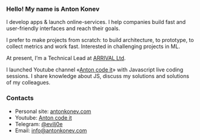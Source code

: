 ### Hello! My name is Anton Konev

I develop apps & launch online-services. I help companies build fast and user-friendly interfaces and reach their goals.

I prefer to make projects from scratch: to build architecture, to prototype, to collect metrics and work fast. Interested in challenging projects in ML.

At present, I’m a Technical Lead at [ARRIVAL Ltd](arrival.com).

I launched Youtube channel «[Anton code it](https://www.youtube.com/channel/UCHzF5bfyReSsXy_C6v8_W7g)» with Javascript live coding sessions. I share knowledge about JS, discuss my solutions and solutions of my colleagues.

### Contacts

- Personal site: [antonkonev.com](https://antonkonev.com)
- Youtube: [Anton code it](https://www.youtube.com/channel/UCHzF5bfyReSsXy_C6v8_W7g)
- Telegram: [@evilj0e](https://t.me/evilj0e)
- Email: [info@antonkonev.com](mailto:info@antonkonev.com)
